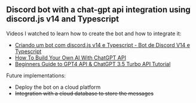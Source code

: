 <h2>Discord bot with a chat-gpt api integration using discord.js v14 and Typescript</h2>
 
Videos I watched to learn how to create the bot and how to integrate it:
<ul>
  <li><a href="https://www.youtube.com/watch?v=UEgYWgUHLF0&list=PL9tY_tDo_Q0CGZ2MYqW9ZK0OpLwqmRti0" target="_blank">Criando um bot com discord.js v14 e Typescript - Bot de Discord V14 e Typescript</a></li>
  <li><a href="https://www.youtube.com/watch?v=4qNwoAAfnk4" target="_blank">How To Build Your Own AI With ChatGPT API</a></li>
  <li><a href="https://www.youtube.com/watch?v=LX_DXLlaymg" target="_blank">Beginners Guide to GPT4 API & ChatGPT 3.5 Turbo API Tutorial</a></li>
</ul>

Future implementations:
<ul>
 <li>Deploy the bot on a cloud platform</li>
 <li><strike>Integration with a cloud database to store the messages</strike></li>
</ul>
